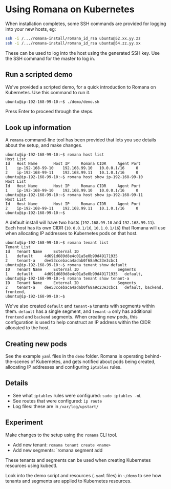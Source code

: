 # Using Romana on Kubernetes

When installation completes, some SSH commands are provided for logging into your new hosts, eg:
```bash
ssh -i /.../romana-install/romana_id_rsa ubuntu@52.xx.yy.zz
ssh -i /.../romana-install/romana_id_rsa ubuntu@54.zz.yy.xx
```

These can be used to log into the host using the generated SSH key. Use the SSH command for the master to log in.

## Run a scripted demo

We've provided a scripted demo, for a quick introduction to Romana on Kubernetes. Use this command to run it.
```bash
ubuntu@ip-192-168-99-10:~$ ./demo/demo.sh 
```

Press Enter to proceed through the steps.

## Look up information

A `romana` command-line tool has been provided that lets you see details about the setup, and make changes.
```sh-session
ubuntu@ip-192-168-99-10:~$ romana host list
Host List
Id	 Host Name		 Host IP	 Romana CIDR	 Agent Port	
1 	 ip-192-168-99-10 	 192.168.99.10 	 10.0.0.1/16 	 0 		
2 	 ip-192-168-99-11 	 192.168.99.11 	 10.1.0.1/16 	 0 		
ubuntu@ip-192-168-99-10:~$ romana host show ip-192-168-99-10
Host List
Id	 Host Name		 Host IP	 Romana CIDR	 Agent Port	
1 	 ip-192-168-99-10 	 192.168.99.10 	 10.0.0.1/16 	 0 		
ubuntu@ip-192-168-99-10:~$ romana host show ip-192-168-99-11
Host List
Id	 Host Name		 Host IP	 Romana CIDR	 Agent Port	
2 	 ip-192-168-99-11 	 192.168.99.11 	 10.1.0.1/16 	 0 		
ubuntu@ip-192-168-99-10:~$ 
```
A default install will have two hosts (`192.168.99.10` and `192.168.99.11`). Each host has its own CIDR (`10.0.0.1/16`, `10.1.0.1/16`) that Romana will use when allocating IP addresses to Kubernetes pods on that host.

```sh-session
ubuntu@ip-192-168-99-10:~$ romana tenant list
Tenant List
Id	 Tenant Name	 External ID				
1 	 default 	 4d691d689d8e4c01a5e0b99d49171935 	
2 	 tenant-a 	 dee53ccebaca4adab0f68a9c23e3cbc1 	
ubuntu@ip-192-168-99-10:~$ romana tenant show default
ID	 Tenant Name	 External ID				 Segments 	
1 	 default 	 4d691d689d8e4c01a5e0b99d49171935 	default, 
ubuntu@ip-192-168-99-10:~$ romana tenant show tenant-a
ID	 Tenant Name	 External ID				 Segments 	
2 	 tenant-a 	 dee53ccebaca4adab0f68a9c23e3cbc1 	default, backend, frontend, 
ubuntu@ip-192-168-99-10:~$ 
```

We've also created `default` and `tenant-a` tenants with segments within them. `default` has a single segment, and `tenant-a` only has additional `frontend` and `backend` segments.
When creating new pods, this configuration is used to help construct an IP address within the CIDR allocated to the host.

## Creating new pods

See the example `yaml` files in the `demo` folder. Romana is operating behind-the-scenes of Kubernetes, and gets notified about pods being created, allocating IP addresses and configuring `iptables` rules.

## Details

- See what `iptables` rules were configured: `sudo iptables -nL`
- See routes that were configured: `ip route`
- Log files: these are in `/var/log/upstart/`

## Experiment

Make changes to the setup using the `romana` CLI tool.
- Add new tenant: `romana tenant create <name>`
- Add new segments: `romana segment add <tenant-name> <segment-name>

These tenants and segments can be used when creating Kubernetes resources using kubectl.

Look into the demo script and resources (`.yaml` files) in `~/demo` to see how tenants and segments are applied to Kubernetes resources.
